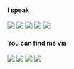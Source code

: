 #### I speak

![](https://img.shields.io/badge/-Python-9cf?style=flat-square&logo=Python&labelColor=ffd43b&logoColor=4b8bbe&color=4b8bbe)
![](https://img.shields.io/badge/-Java-9cf?style=flat-square&logo=Java&labelColor=5382a1&logoColor=f89820&color=f89820)
![](https://img.shields.io/badge/λ-Racket-9cf?style=flat-square&logo=Scheme&labelColor=FF0000&color=blue)
![](https://img.shields.io/badge/-JavaScript-9cf?style=flat-square&logo=JavaScript&labelColor=F0DB4F&logoColor=323330&color=323330)
![](https://img.shields.io/badge/-HTML&CSS-9cf?style=flat-square&logo=HTML5&labelColor=FFFFFF&logoColor=F16529&color=E44D26)

#### You can find me via

[![](https://img.shields.io/badge/-Twitter-00acee?style=flat-square&labelColor=white&logo=twitter)](https://twitter.com/yuk1muon)
[![](https://img.shields.io/badge/-Website-black?style=flat-square&logo=ubuntu&logoColor=000000&labelColor=white)](https://yukimuon.com)
[![](https://img.shields.io/badge/-Telegram-blue?style=flat-square&labelColor=f0f0f0&logo=telegram&logoColor=white)](https://t.me/yukimuon)
[![](https://img.shields.io/badge/-Resume-grey?style=flat-square&labelColor=f0f0f0&logo=LibreOffice&logoColor=black)](https://yukimuon.com/resume/)
